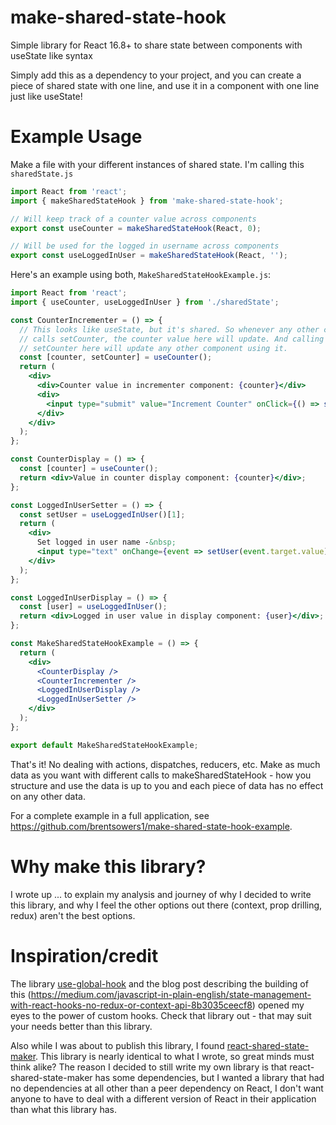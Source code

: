 # make-shared-state-hook
Simple library for React 16.8+ to share state between components with useState like syntax

Simply add this as a dependency to your project, and you can create a piece of shared state with one line, and use it in a component with one line just like useState! 

# Example Usage

Make a file with your different instances of shared state. I'm calling this `sharedState.js`
```javascript
import React from 'react';
import { makeSharedStateHook } from 'make-shared-state-hook';

// Will keep track of a counter value across components
export const useCounter = makeSharedStateHook(React, 0);

// Will be used for the logged in username across components
export const useLoggedInUser = makeSharedStateHook(React, '');
```

Here's an example using both, `MakeSharedStateHookExample.js`:
```jsx
import React from 'react';
import { useCounter, useLoggedInUser } from './sharedState';

const CounterIncrementer = () => {
  // This looks like useState, but it's shared. So whenever any other component
  // calls setCounter, the counter value here will update. And calling
  // setCounter here will update any other component using it.
  const [counter, setCounter] = useCounter();
  return (
    <div>
      <div>Counter value in incrementer component: {counter}</div>
      <div>
        <input type="submit" value="Increment Counter" onClick={() => setCounter(old => old + 1)} />
      </div>
    </div>
  );
};

const CounterDisplay = () => {
  const [counter] = useCounter();
  return <div>Value in counter display component: {counter}</div>;
};

const LoggedInUserSetter = () => {
  const setUser = useLoggedInUser()[1];
  return (
    <div>
      Set logged in user name -&nbsp;
      <input type="text" onChange={event => setUser(event.target.value)} />
    </div>
  );
};

const LoggedInUserDisplay = () => {
  const [user] = useLoggedInUser();
  return <div>Logged in user value in display component: {user}</div>;
};

const MakeSharedStateHookExample = () => {
  return (
    <div>
      <CounterDisplay />
      <CounterIncrementer />
      <LoggedInUserDisplay />
      <LoggedInUserSetter />
    </div>
  );
};

export default MakeSharedStateHookExample;
```

That's it! No dealing with actions, dispatches, reducers, etc. Make as much data as you want with different calls to makeSharedStateHook - how you structure and use the data is up to you and each piece of data has no effect on any other data.

For a complete example in a full application, see https://github.com/brentsowers1/make-shared-state-hook-example.

# Why make this library?

I wrote up ... to explain my analysis and journey of why I decided to write this library, and why I feel the other options out there (context, prop drilling, redux) aren't the best options. 

# Inspiration/credit

The library [use-global-hook](https://www.npmjs.com/package/use-global-hook) and the blog post describing the building of this (https://medium.com/javascript-in-plain-english/state-management-with-react-hooks-no-redux-or-context-api-8b3035ceecf8) opened my eyes to the power of custom hooks. Check that library out - that may suit your needs better than this library.

Also while I was about to publish this library, I found [react-shared-state-maker](https://github.com/fixiabis/react-shared-state-maker). This library is nearly identical to what I wrote, so great minds must think alike? The reason I decided to still write my own library is that react-shared-state-maker has some dependencies, but I wanted a library that had no dependencies at all other than a peer dependency on React, I don't want anyone to have to deal with a different version of React in their application than what this library has.
